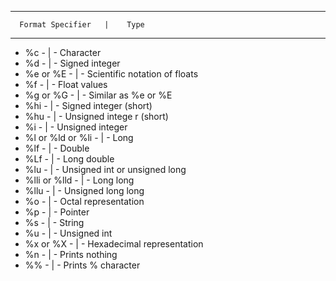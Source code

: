 ________________________________________________________

      Format Specifier   |    Type
_______________________________________________________
- %c				  - | -   Character
- %d				  - | -   Signed integer
- %e or %E		  	  - | -   Scientific notation of floats
- %f				  - | -   Float values
- %g or %G		      - | -   Similar as %e or %E
- %hi				  - | -   Signed integer (short)
- %hu				  - | -   Unsigned intege	r (short)
- %i	 			  - | -   Unsigned integer	
- %l or %ld or %li    - | -   Long
- %lf				  - | -   Double
- %Lf				  - | -   Long double
- %lu				  - | -   Unsigned int or unsigned long
- %lli or %lld	      - | -   Long long
- %llu			      - | -   Unsigned long long
- %o				  - | -   Octal representation
- %p				  - | -   Pointer
- %s				  - | -   String
- %u				  - | -   Unsigned int
- %x or %X		      - | -   Hexadecimal representation
- %n				  - | -   Prints nothing
- %%				  - | -   Prints % character